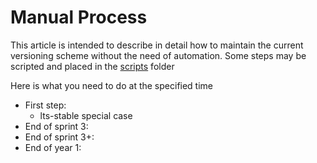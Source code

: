 # Manual Process
This article is intended to describe in detail how to maintain the current versioning scheme without the need of automation. Some steps may be scripted and placed in the [scripts] folder

Here is what you need to do at the specified time
- First step:
  - lts-stable special case
- End of sprint 3:
- End of sprint 3+:
- End of year 1:



[scripts]: /scripts/README.md